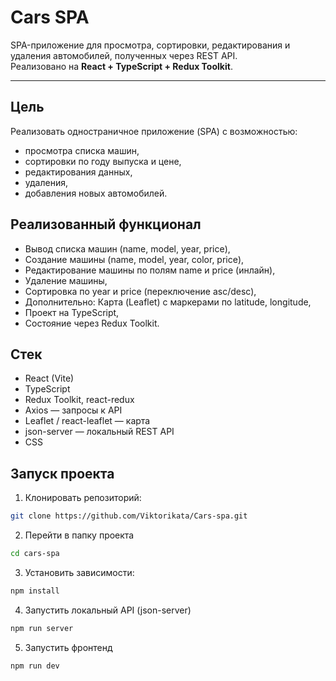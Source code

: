 # Cars SPA

SPA-приложение для просмотра, сортировки, редактирования и удаления автомобилей, полученных через REST API.  
Реализовано на **React + TypeScript + Redux Toolkit**.

---

## Цель

Реализовать одностраничное приложение (SPA) с возможностью:
- просмотра списка машин,
- сортировки по году выпуска и цене,
- редактирования данных,
- удаления,
- добавления новых автомобилей.

## Реализованный функционал
- Вывод списка машин (name, model, year, price),
- Создание машины (name, model, year, color, price),
- Редактирование машины по полям name и price (инлайн),
- Удаление машины,
- Сортировка по year и price (переключение asc/desc),
- Дополнительно: Карта (Leaflet) с маркерами по latitude, longitude,
- Проект на TypeScript,
- Состояние через Redux Toolkit.

## Стек
- React (Vite)
- TypeScript
- Redux Toolkit, react-redux
- Axios — запросы к API
- Leaflet / react-leaflet — карта
- json-server — локальный REST API
- CSS

## Запуск проекта

1. Клонировать репозиторий:
```bash
git clone https://github.com/Viktorikata/Cars-spa.git
```

2. Перейти в папку проекта
```bash
cd cars-spa
```

3. Установить зависимости: 
```bash
npm install
```

4. Запустить локальный API (json-server) 
```bash
npm run server
```

5. Запустить фронтенд 
```bash
npm run dev
```

